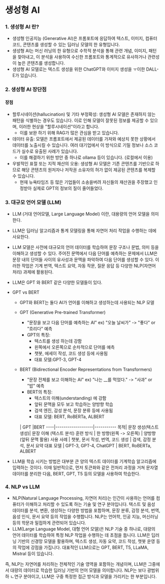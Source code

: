 # 생성형 AI
### 1. 생성형 AI 란?
- 생성형 인공지능 (Generative AI)은 프롬포트에 응답하여 텍스트, 이미지, 컴퓨터 코드, 콘텐츠를 생성할 수 있는 딥러닝 모델의 한 유형입니다.
- 생성형 AI는 머신 러닝의 한 유형으로 수학적 분석을 통해 관련 개념, 이미지, 패턴을 찾아내고, 이 분석을 사용하여 수신한 프롬포트와 통계적으로 유사하거나 관련성이 높은 콘텐츠를 생성합니다.
- 생성형 AI 모델로는 텍스트 생성을 위한 ChatGPT와 이미지 생성을 ㅜ이한 DALL-E가 있습니다.

### 2. 생성형 AI 장단점
#### 장점
- 할루시네이션(hallucination) 및 기타 부정확성: 생성형 AI 모델은 존재하지 않는 패턴을 식별하는 경우도 있습니다. 이로 인해 모델이 잘못된 정보를 제공할 수 있으며, 이러한 현상을 "할루시네이션"이라고 합니다.
  - 이를 보완 하기 위해 RAG가 많은 관심을 받고 있습니다.
- 데이터 유출: 모델은 프롬포트에서 제공된 데이터를 가져와 예상치 못한 상황에서 데이터를 노출시킬 수 있습니다. 여러 대기업에서 이 방식으로 기밀 정보나 소스 코드가 실수로 유출된 사례가 있습니다.
  - 이를 해결하기 위한 방안 중 하나로 ollama 등이 있습니다. (로컬에서 이용)
- 우발적인 표절 또는 지적 재산의 오용: 생성형 AI 모델은 기존 콘텐츠를 기반으로 하므로 해당 콘텐츠의 원저자나 저작권 소유자의 허가 없이 제공된 콘텐츠를 복제할 수 있습니다.
  - 현재 뉴욕타임즈 등 많은 기업들이 소송을버려 자신들의 재산권을 주장했고 인정받아 실제로 GPT의 정보의 질이 줄어들었다.
### 3. 대규모 언어 모델 (LLM)
- LLM (거대 언어모델, Large Language Model) 이란, 대용량의 언어 모델을 의미한다.
- LLM은 딥러닝 알고리즘과 통계 모델링을 통해 자연어 처리 작업을 수행하는 데에 사요한다.
- LLM 모델은 사전에 대규모의 언어 데이터를 학습하여 문장 구조나 문법, 의미 등을 이해하고 생성할 수 있다. 주어진 문맥에서 다음 단어를 예측하는 문제에서 LLM은 문장 내의 단어들 사이의 유사성과 문맥을 파악하여 다음 단어를 생성할 수 있다. 이러한 작업은 기계 번역, 텍스트 요약, 자동 작문, 질문 응답 등 다양한 NLP(자연어 처리) 과제에 활용된다.
- LLM은 GPT 와 BERT 같은 다양한 모델들이 있다.
- GPT vs BERT
  - GPT와 BERT는 둘다 AI가 언어를 이해하고 생성하는데 사용되는 NLP 모델
  - GPT (Generative Pre-trained Transformer)
    - "문장을 보고 다음 단어를 예측하는 AI" ex) "오늘 날씨가" -> "좋다" or "흐리다" 예측
    - GPT의 특징:
      - 텍스트를 생성 하는데 강함
      - 왼쪽에서 오른쪽으로 순차적으로 단어를 예측
      - 챗봇, 에세이 작성, 코드 생성 등에 사용됨
      - 대표 모델:GPT-3, GPT-4
  - BERT (Bidirectional Encoder Representations from Transformers)
    - "문장 전체를 보고 이해하는 AI" ex) "나는 __를 먹었다." -> "사과" or "밥" 예측
    - BERT의 특징:
      - 텍스트의 이해(understanding) 에 강함
      - 앞뒤 문맥을 모두 보고 학습하는 양방향 학습
      - 검색 엔진, 감성 분석, 문장 분류 등에 사용됨
      - 대표 모델: BERT, RoBERTa, ALBERT


    |   GPT             |BERT
----|-------------------|-----------
목적| 문장 생성(텍스트 생성)| 문장 이해 (텍스트 분석)
훈련 방식 | 한 방향(왼쪽 -> 오른쪽) | 양방향 (앞뒤 문맥 활용)
사용 사례 | 챗봇, 문서 작성, 번역, 코드 생성 | 검색, 감정 분석, 문서 요약
대표 모델 | GPT-3, GPT-4, ChatGPT | BERT, RoBERTa, ALBERT

- LLM을 학습 시키는 방법은 대부분 큰 양의 텍스트 데이터를 기계학습 알고리즘에 입력하는 것이다. 이때 일반적으로, 먼저 토큰화와 같은 전처리 과정을 거쳐 문자열 데이터를 분리한 다음, BERT, GPT, T5 등의 모델을 사용하여 학습한다.

### 4. NLP vs LLM
- NLP(Natural Language Processing, 자연어 처리)는 인간이 사용하는 언어를 컴퓨터가 이해하고 처리할 수 있도록 하는 기술 및 연구 분야입니다. 텍스트 및 음성 데이터를 분석, 변환, 생성하는 다양한 방법을 포함하며, 문장 분류, 감정 분석, 번역, 음성 인식, 문서 요약 등의 작업을 수행합니다. NLP는 언어학, 인공 지능, 머신러닝 등의 학문과 밀접하게 관련되어 있습니다.
- LLM(Large Language Model, 대형 언어 모델)은 NLP 기술 중 하나로, 대량의 언어 데이터를 학습하여 특정 NLP 작업을 수행하는 데 초점을 둡니다. LLM은 딥러닝 기반의 신경망 모델을 활용하며, 텍스트 생성, 자동 요약, 코드 작성, 챗봇 운영 등의 작업에 강점을 가집니다. 대표적인 LLM으로는 GPT, BERT, T5, LLaMA, Mistral 등이 있습니다.

즉, NLP는 자연어를 처리하는 전체적인 기술 영역을 포함하는 개념이며, LLM은 그중에서 대량의 데이터로 학습한 딥러닝 기반의 언어 모델을 의미합니다. NLP는 보다 광범위하 ㄴ연구 분야이고, LLM은 구중 특정한 접근 방식과 모델을 가리키는 한 부분입니다.

